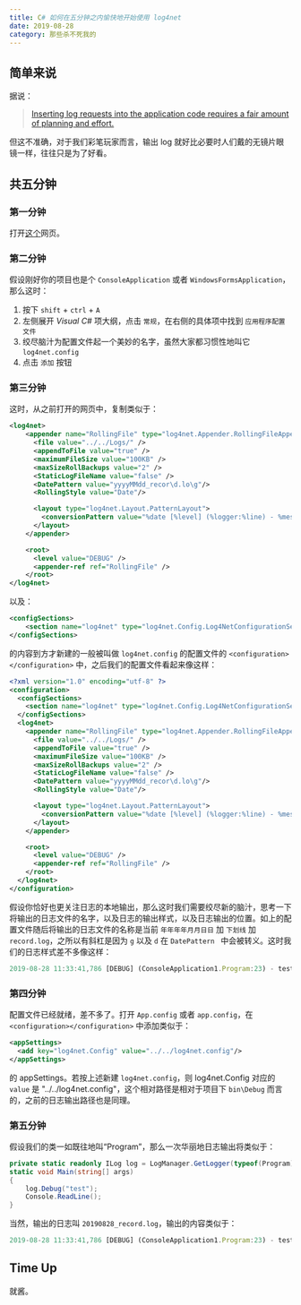 ```yaml
---
title: C# 如何在五分钟之内愉快地开始使用 log4net
date: 2019-08-28
category: 那些杀不死我的
---
```


## 简单来说

据说：

> [Inserting log requests into the application code requires a fair amount of planning and effort.](http://logging.apache.org/log4net/release/manual/configuration.html)

但这不准确，对于我们彩笔玩家而言，输出 log 就好比必要时人们戴的无镜片眼镜一样，往往只是为了好看。

## 共五分钟

### 第一分钟

打开[这个](http://logging.apache.org/log4net/release/manual/configuration.html)网页。

### 第二分钟

假设刚好你的项目也是个 `ConsoleApplication` 或者 `WindowsFormsApplication`，那么这时：

1. 按下 `shift` + `ctrl` + `A`
2. 左侧展开 _Visual C#_ 项大纲，点击 `常规`，在右侧的具体项中找到 `应用程序配置文件`
3. 绞尽脑汁为配置文件起一个美妙的名字，虽然大家都习惯性地叫它 `log4net.config`
4. 点击 `添加` 按钮

### 第三分钟

这时，从之前打开的网页中，复制类似于：

```xml
<log4net>
    <appender name="RollingFile" type="log4net.Appender.RollingFileAppender">
      <file value="../../Logs/" />
      <appendToFile value="true" />
      <maximumFileSize value="100KB" />
      <maxSizeRollBackups value="2" />
      <StaticLogFileName value="false" />
      <DatePattern value="yyyyMMdd_recor\d.lo\g"/>
      <RollingStyle value="Date"/>

      <layout type="log4net.Layout.PatternLayout">
        <conversionPattern value="%date [%level] (%logger:%line) - %message%newline" />
      </layout>
    </appender>

    <root>
      <level value="DEBUG" />
      <appender-ref ref="RollingFile" />
    </root>
</log4net>
```

以及：

```xml
<configSections>
    <section name="log4net" type="log4net.Config.Log4NetConfigurationSectionHandler"/>
</configSections>
```

的内容到方才新建的一般被叫做 `log4net.config` 的配置文件的 `<configuration></configuration>` 中，之后我们的配置文件看起来像这样：

```xml
<?xml version="1.0" encoding="utf-8" ?>
<configuration>
  <configSections>
    <section name="log4net" type="log4net.Config.Log4NetConfigurationSectionHandler"/>
  </configSections>
  <log4net>
    <appender name="RollingFile" type="log4net.Appender.RollingFileAppender">
      <file value="../../Logs/" />
      <appendToFile value="true" />
      <maximumFileSize value="100KB" />
      <maxSizeRollBackups value="2" />
      <StaticLogFileName value="false" />
      <DatePattern value="yyyyMMdd_recor\d.lo\g"/>
      <RollingStyle value="Date"/>

      <layout type="log4net.Layout.PatternLayout">
        <conversionPattern value="%date [%level] (%logger:%line) - %message%newline" />
      </layout>
    </appender>

    <root>
      <level value="DEBUG" />
      <appender-ref ref="RollingFile" />
    </root>
  </log4net>
</configuration>
```

假设你恰好也更关注日志的本地输出，那么这时我们需要绞尽新的脑汁，思考一下将输出的日志文件的名字，以及日志的输出样式，以及日志输出的位置。如上的配置文件随后将输出的日志文件的名称是当前 `年年年年月月日日` 加 `下划线` 加 `record.log`，之所以有斜杠是因为 `g` 以及 `d` 在 `DatePattern ` 中会被转义。这时我们的日志样式差不多像这样：

```js
2019-08-28 11:33:41,786 [DEBUG] (ConsoleApplication1.Program:23) - test
```

### 第四分钟

配置文件已经就绪，差不多了。打开 `App.config` 或者 `app.config`，在 `<configuration></configuration>` 中添加类似于：

```xml
<appSettings>
  <add key="log4net.Config" value="../../log4net.config"/>
</appSettings>
```

的 appSettings。若按上述新建 `log4net.config`，则 log4net.Config 对应的 `value` 是 "../../log4net.config"，这个相对路径是相对于项目下 `bin\Debug` 而言的，之前的日志输出路径也是同理。

### 第五分钟

假设我们的类一如既往地叫“Program”，那么一次华丽地日志输出将类似于：

```csharp
private static readonly ILog log = LogManager.GetLogger(typeof(Program));
static void Main(string[] args)
{
    log.Debug("test");
    Console.ReadLine();
}
```

当然，输出的日志叫 `20190828_record.log`，输出的内容类似于：

```js
2019-08-28 11:33:41,786 [DEBUG] (ConsoleApplication1.Program:23) - test
```

## Time Up

就酱。
